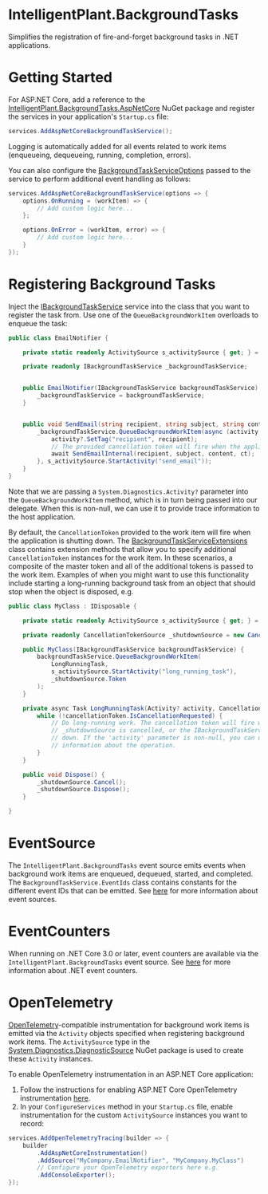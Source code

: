 # IntelligentPlant.BackgroundTasks

Simplifies the registration of fire-and-forget background tasks in .NET applications.


# Getting Started

For ASP.NET Core, add a reference to the [IntelligentPlant.BackgroundTasks.AspNetCore](https://www.nuget.org/packages/IntelligentPlant.BackgroundTasks.AspNetCore/) NuGet package and register the services in your application's `Startup.cs` file:

```csharp
services.AddAspNetCoreBackgroundTaskService();
```

Logging is automatically added for all events related to work items (enqueueing, dequeueing, running, completion, errors).

You can also configure the [BackgroundTaskServiceOptions](./src/IntelligentPlant.BackgroundTasks/BackgroundTaskServiceOptions.cs) passed to the service to perform additional event handling as follows:

```csharp
services.AddAspNetCoreBackgroundTaskService(options => {
    options.OnRunning = (workItem) => {
        // Add custom logic here...
    };

    options.OnError = (workItem, error) => {
        // Add custom logic here...
    }
});
```


# Registering Background Tasks

Inject the [IBackgroundTaskService](./src/IntelligentPlant.BackgroundTasks/IBackgroundTaskService.cs) service into the class that you want to register the task from. Use one of the `QueueBackgroundWorkItem` overloads to enqueue the task:


```csharp
public class EmailNotifier {

    private static readonly ActivitySource s_activitySource { get; } = new ActivitySource("MyCompany.EmailNotifier", "1.0.0");

    private readonly IBackgroundTaskService _backgroundTaskService;


    public EmailNotifier(IBackgroundTaskService backgroundTaskService) {
        _backgroundTaskService = backgroundTaskService;
    }


    public void SendEmail(string recipient, string subject, string content) {
        _backgroundTaskService.QueueBackgroundWorkItem(async (activity, ct) => {
            activity?.SetTag("recipient", recipient);
            // The provided cancellation token will fire when the application is shutting down.
            await SendEmailInternal(recipient, subject, content, ct);
        }, s_activitySource.StartActivity("send_email"));
    }
}
```

Note that we are passing a `System.Diagnostics.Activity?` parameter into the `QueueBackgroundWorkItem` method, which is in turn being passed into our delegate. When this is non-null, we can use it to provide trace information to the host application.

By default, the `CancellationToken` provided to the work item will fire when the application is shutting down. The [BackgroundTaskServiceExtensions](./src/IntelligentPlant.BackgroundTasks/BackgroundTaskServiceExtensions.cs) class contains extension methods that allow you to specify additional `CancellationToken` instances for the work item. In these scenarios, a composite of the master token and all of the additional tokens is passed to the work item. Examples of when you might want to use this functionality include starting a long-running background task from an object that should stop when the object is disposed, e.g.

```csharp
public class MyClass : IDisposable {

    private static readonly ActivitySource s_activitySource { get; } = new ActivitySource("MyCompany.MyClass", "1.0.0");

    private readonly CancellationTokenSource _shutdownSource = new CancellationTokenSource();

    public MyClass(IBackgroundTaskService backgroundTaskService) {
        backgroundTaskService.QueueBackgroundWorkItem(
            LongRunningTask, 
            s_activitySource.StartActivity("long_running_task"), 
            _shutdownSource.Token
        );
    }

    private async Task LongRunningTask(Activity? activity, CancellationToken cancellationToken) {
        while (!cancellationToken.IsCancellationRequested) {
            // Do long-running work. The cancellation token will fire when either 
            // _shutdownSource is cancelled, or the IBackgroundTaskService is shut 
            // down. If the 'activity' parameter is non-null, you can use it to provide trace 
            // information about the operation.
        }
    }

    public void Dispose() {
        _shutdownSource.Cancel();
        _shutdownSource.Dispose();
    }

}
```


# EventSource

The `IntelligentPlant.BackgroundTasks` event source emits events when background work items are enqueued, dequeued, started, and completed. The `BackgroundTaskService.EventIds` class contains constants for the different event IDs that can be emitted. See [here](https://docs.microsoft.com/en-us/dotnet/api/system.diagnostics.tracing.eventsource) for more information about event sources.


# EventCounters

When running on .NET Core 3.0 or later, event counters are available via the `IntelligentPlant.BackgroundTasks` event source. See [here](https://docs.microsoft.com/en-us/dotnet/core/diagnostics/event-counters) for more information about .NET event counters.


# OpenTelemetry

[OpenTelemetry](https://github.com/open-telemetry)-compatible instrumentation for background work items is emitted via the `Activity` objects specified when registering background work items. The `ActivitySource` type in the [System.Diagnostics.DiagnosticSource](https://www.nuget.org/packages/System.Diagnostics.DiagnosticSource) NuGet package is used to create these `Activity` instances.

To enable OpenTelemetry instrumentation in an ASP.NET Core application:

1. Follow the instructions for enabling ASP.NET Core OpenTelemetry instrumentation [here](https://github.com/open-telemetry/opentelemetry-dotnet/blob/main/src/OpenTelemetry.Instrumentation.AspNetCore/README.md).
2. In your `ConfigureServices` method in your `Startup.cs` file, enable instrumentation for the custom `ActivitySource` instances you want to record:

```csharp
services.AddOpenTelemetryTracing(builder => {
    builder
        .AddAspNetCoreInstrumentation()
        .AddSource("MyCompany.EmailNotifier", "MyCompany.MyClass")
        // Configure your OpenTelemetry exporters here e.g.
        .AddConsoleExporter();
});
```
